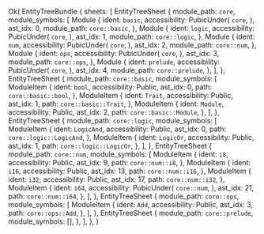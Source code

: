 Ok(
    EntityTreeBundle {
        sheets: [
            EntityTreeSheet {
                module_path: `core`,
                module_symbols: [
                    Module {
                        ident: `basic`,
                        accessibility: PubicUnder(
                            `core`,
                        ),
                        ast_idx: 0,
                        module_path: `core::basic`,
                    },
                    Module {
                        ident: `logic`,
                        accessibility: PubicUnder(
                            `core`,
                        ),
                        ast_idx: 1,
                        module_path: `core::logic`,
                    },
                    Module {
                        ident: `num`,
                        accessibility: PubicUnder(
                            `core`,
                        ),
                        ast_idx: 2,
                        module_path: `core::num`,
                    },
                    Module {
                        ident: `ops`,
                        accessibility: PubicUnder(
                            `core`,
                        ),
                        ast_idx: 3,
                        module_path: `core::ops`,
                    },
                    Module {
                        ident: `prelude`,
                        accessibility: PubicUnder(
                            `core`,
                        ),
                        ast_idx: 4,
                        module_path: `core::prelude`,
                    },
                ],
            },
            EntityTreeSheet {
                module_path: `core::basic`,
                module_symbols: [
                    ModuleItem {
                        ident: `bool`,
                        accessibility: Public,
                        ast_idx: 0,
                        path: `core::basic::bool`,
                    },
                    ModuleItem {
                        ident: `Trait`,
                        accessibility: Public,
                        ast_idx: 1,
                        path: `core::basic::Trait`,
                    },
                    ModuleItem {
                        ident: `Module`,
                        accessibility: Public,
                        ast_idx: 2,
                        path: `core::basic::Module`,
                    },
                ],
            },
            EntityTreeSheet {
                module_path: `core::logic`,
                module_symbols: [
                    ModuleItem {
                        ident: `LogicAnd`,
                        accessibility: Public,
                        ast_idx: 0,
                        path: `core::logic::LogicAnd`,
                    },
                    ModuleItem {
                        ident: `LogicOr`,
                        accessibility: Public,
                        ast_idx: 1,
                        path: `core::logic::LogicOr`,
                    },
                ],
            },
            EntityTreeSheet {
                module_path: `core::num`,
                module_symbols: [
                    ModuleItem {
                        ident: `i8`,
                        accessibility: Public,
                        ast_idx: 9,
                        path: `core::num::i8`,
                    },
                    ModuleItem {
                        ident: `i16`,
                        accessibility: Public,
                        ast_idx: 13,
                        path: `core::num::i16`,
                    },
                    ModuleItem {
                        ident: `i32`,
                        accessibility: Public,
                        ast_idx: 17,
                        path: `core::num::i32`,
                    },
                    ModuleItem {
                        ident: `i64`,
                        accessibility: PubicUnder(
                            `core::num`,
                        ),
                        ast_idx: 21,
                        path: `core::num::i64`,
                    },
                ],
            },
            EntityTreeSheet {
                module_path: `core::ops`,
                module_symbols: [
                    ModuleItem {
                        ident: `Add`,
                        accessibility: Public,
                        ast_idx: 3,
                        path: `core::ops::Add`,
                    },
                ],
            },
            EntityTreeSheet {
                module_path: `core::prelude`,
                module_symbols: [],
            },
        ],
    },
)